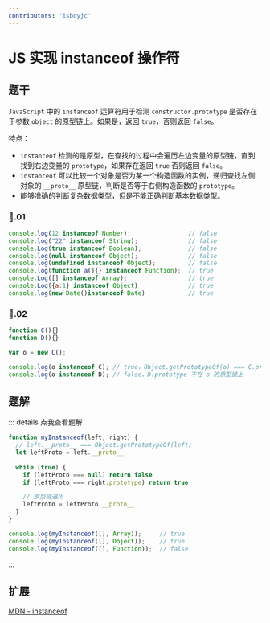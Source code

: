 ```yaml
---
contributors: 'isboyjc'
---
```


# JS 实现 instanceof 操作符


## 题干

`JavaScript` 中的 `instanceof` 运算符用于检测 `constructor.prototype` 是否存在于参数 `object` 的原型链上。如果是，返回 `true`，否则返回 `false`。

特点：

- `instanceof` 检测的是原型，在查找的过程中会遍历左边变量的原型链，直到找到右边变量的 `prototype`，如果存在返回 `true` 否则返回 `false`。
- `instanceof` 可以比较一个对象是否为某一个构造函数的实例，递归查找左侧对象的 `__proto__` 原型链，判断是否等于右侧构造函数的 `prototype`。 
- 能够准确的判断复杂数据类型，但是不能正确判断基本数据类型。

### 🌰.01

```js
console.log(12 instanceof Number);                // false 
console.log("22" instanceof String);              // false 
console.Log(true instanceof Boolean);             // false 
console.log(null instanceof Object);              // false 
console.log(undefined instanceof Object);         // false
console.log(function a(){} instanceof Function);  // true 
console.Log([] instanceof Array);                 // true
console.Log({a:1} instanceof Object)              // true 
console.log(new Date()instanceof Date)            // true
```

### 🌰.02

```js
function C(){}
function D(){}

var o = new C();

console.log(o instanceof C); // true，Object.getPrototypeOf(o) === C.prototype
console.log(o instanceof D); // false，D.prototype 不在 o 的原型链上
```




## 题解

::: details 点我查看题解

```js
function myInstanceof(left, right) {
  // left.__proto__ === Object.getPrototypeOf(left)
  let leftProto = left.__proto__
  
  while (true) {
    if (leftProto === null) return false
    if (leftProto === right.prototype) return true

    // 原型链遍历
    leftProto = leftProto.__proto__
  }
}

console.log(myInstanceof([], Array));     // true
console.log(myInstanceof([], Object));    // true
console.log(myInstanceof([], Function));  // false
```

:::




## 扩展

[MDN - instanceof](https://developer.mozilla.org/zh-CN/docs/Web/JavaScript/Reference/Operators/instanceof)